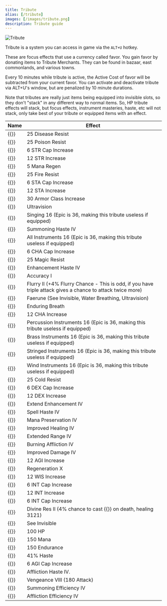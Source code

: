 ```yaml
---
title: Tribute
alias: [/tribute]
images: [/images/tribute.png]
description: Tribute guide
---
```



![Tribute](/images/tribute.png)

Tribute is a system you can access in game via the `ALT+U` hotkey.

These are focus effects that use a currency called favor. You gain favor by donating items to Tribute Merchants. They can be found in bazaar, east commonlands, and various towns.

Every 10 minutes while tribute is active, the Active Cost of favor will be subtracted from your current favor. You can activate and deactivate tribute via ALT+U's window, but are penalized by 10 minute durations.

Note that tributes are really just items being equipped into invisible slots, so they don't "stack" in any different way to normal items. So, HP tribute effects will stack, but focus effects, instrument masteries, haste, etc will not stack, only take best of your tribute or equipped items with an effect.

Name|Effect
---|---
{{<item id="56469" name="Antibody">}}|25 Disease Resist
{{<item id="56474" name="Antidote">}}|25 Poison Resist
{{<item id="56516" name="Arm of Power">}}|6 STR Cap Increase
{{<item id="56477" name="Arm of Strength">}}|12 STR Increase
{{<item id="56304" name="Aura of Clarity">}}|5 Mana Regen
{{<item id="56304" name="Blazing Shield">}}|25 Fire Resist
{{<item id="56304" name="Body of Divinity">}}|6 STA Cap Increase
{{<item id="56304" name="Body of the Brute">}}|12 STA Increase
{{<item id="56318" name="Bulwark of Honor">}}|30 Armor Class Increase
{{<item id="56318" name="Candlelight Vigil">}}|Ultravision
{{<item id="56318" name="Chorus">}}|Singing 16 (Epic is 36, making this tribute useless if equipped)
{{<item id="56318" name="Commanding Presence">}}|Summoning Haste IV
{{<item id="56318" name="Concerto">}}|All Instruments 16 (Epic is 36, making this tribute useless if equipped)
{{<item id="56318" name="Countenance of Ardor">}}|6 CHA Cap Increase
{{<item id="56318" name="Ethereal Protection">}}|25 Magic Resist
{{<item id="56318" name="Expeditious Aid">}}|Enhancement Haste IV
{{<item id="56489" name="Eyes of the Hunter">}}|Accuracy I
{{<item id="56487" name="Fury of Combat">}}|Flurry II (+4% Flurry Chance - This is odd, if you have triple attack gives a chance to attack twice more)
{{<item id="56487" name="Gift of the Enchanter">}}|Faerune (See Invisible, Water Breathing, Ultravision)
{{<item id="56487" name="Gills of the Bass">}}|Enduring Breath
{{<item id="56487" name="Glowing Beauty">}}|12 CHA Increase
{{<item id="56318" name="Harmony of Drums">}}|Percussion Instruments 16 (Epic is 36, making this tribute useless if equipped)
{{<item id="56318" name="Harmony of Horns">}}|Brass Instruments 16 (Epic is 36, making this tribute useless if equipped)
{{<item id="56318" name="Harmony of String">}}|Stringed Instruments 16 (Epic is 36, making this tribute useless if equipped)
{{<item id="56318" name="Harmony of Wind">}}|Wind Instruments 16 (Epic is 36, making this tribute useless if equipped)
{{<item id="56318" name="Insulation">}}|25 Cold Resist
{{<item id="56318" name="Juggler's Grace">}}|6 DEX Cap Increase
{{<item id="56318" name="Juggler's Hands">}}|12 DEX Increase
{{<item id="56318" name="Persistent Boon">}}|Extend Enhancement IV
{{<item id="56318" name="Power of Alacrity">}}|Spell Haste IV
{{<item id="56318" name="Power of Conservation">}}|Mana Preservation IV
{{<item id="56318" name="Power of Recovery">}}|Improved Healing IV
{{<item id="56318" name="Power of Sight">}}|Extended Range IV
{{<item id="56318" name="Power of Suffering">}}|Burning Affliction IV
{{<item id="56318" name="Power of Will">}}|Improved Damage IV
{{<item id="56318" name="Rabbit's Song">}}|12 AGI Increase
{{<item id="56318" name="Replenshing Body">}}|Regeneration X
{{<item id="56318" name="Sage's Advice">}}|12 WIS Increase
{{<item id="56318" name="Sage's Comprehension">}}|6 INT Cap Increase
{{<item id="56318" name="Sage's Knowledge">}}|12 INT Increase
{{<item id="56318" name="Sage's Requital">}}|6 INT Cap Increase
{{<item id="56549" name="Second Chance">}}|Divine Res II (4% chance to cast {{<spell id="4544" name="Touch of the Divine I">}} on death, healing 3121)
{{<item id="56318" name="Sight of the Falcon">}}|See Invisible
{{<item id="56318" name="Strength of Body">}}|100 HP
{{<item id="56318" name="Strength of Mind">}}|150 Mana
{{<item id="56318" name="Strength of Will">}}|150 Endurance
{{<item id="56318" name="Swift Arms">}}|41% Haste
{{<item id="56318" name="Symphony of the Rabbit">}}|6 AGI Cap Increase
{{<item id="56318" name="Twinge of Pain">}}|Affliction Haste IV.
{{<item id="56318" name="Vengeful Aura">}}|Vengeance VIII (180 Attack)
{{<item id="56318" name="Visions of Command">}}|Summoning Efficiency IV
{{<item id="56318" name="Visions of Suffering">}}|Affliction Efficiency IV



























